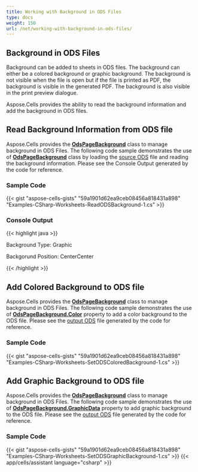 ```yaml
---
title: Working with Background in ODS Files
type: docs
weight: 150
url: /net/working-with-background-in-ods-files/
---
```


## **Background in ODS Files**

Background can be added to sheets in ODS files. The background can either be a colored background or graphic background. The background is not visible when the file is open but if the file is printed as PDF, the background is visible in the generated PDF. The background is also visible in the print preview dialogue.

Aspose.Cells provides the ability to read the background information and add the background in ODS files.

## **Read Background Information from ODS file**

Aspose.Cells provides the [**OdsPageBackground**](https://reference.aspose.com/cells/net/aspose.cells.ods/odspagebackground) class to manage background in ODS Files. The following code sample demonstrates the use of [**OdsPageBackground**](https://reference.aspose.com/cells/net/aspose.cells.ods/odspagebackground) class by loading the [source ODS](90112030.ods) file and reading the background information. Please see the Console Output generated by the code for reference.

### **Sample Code**

{{< gist "aspose-cells-gists" "59a1901d62ea9ceb08456a818431a898" "Examples-CSharp-Worksheets-ReadODSBackground-1.cs" >}}

### **Console Output**

{{< highlight java >}}

Background Type: Graphic

Backgorund Position: CenterCenter

{{< /highlight >}}

## **Add Colored Background to ODS file**

Aspose.Cells provides the [**OdsPageBackground**](https://reference.aspose.com/cells/net/aspose.cells.ods/odspagebackground) class to manage background in ODS Files. The following code sample demonstrates the use of [**OdsPageBackground.Color**](https://reference.aspose.com/cells/net/aspose.cells.ods/odspagebackground/properties/color) property to add a color background to the ODS file. Please see the [output ODS](90112031.ods) file generated by the code for reference.

### **Sample Code**

{{< gist "aspose-cells-gists" "59a1901d62ea9ceb08456a818431a898" "Examples-CSharp-Worksheets-SetODSColoredBackground-1.cs" >}}

## **Add Graphic Background to ODS file**

Aspose.Cells provides the [**OdsPageBackground**](https://reference.aspose.com/cells/net/aspose.cells.ods/odspagebackground) class to manage background in ODS Files. The following code sample demonstrates the use of [**OdsPageBackground.GraphicData**](https://reference.aspose.com/cells/net/aspose.cells.ods/odspagebackground/properties/graphicdata) property to add graphic background to the ODS file. Please see the [output ODS](90112030.ods) file generated by the code for reference.

### **Sample Code**

{{< gist "aspose-cells-gists" "59a1901d62ea9ceb08456a818431a898" "Examples-CSharp-Worksheets-SetODSGraphicBackground-1.cs" >}}
{{< app/cells/assistant language="csharp" >}}